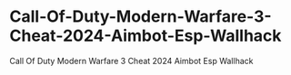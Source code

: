 # Call-Of-Duty-Modern-Warfare-3-Cheat-2024-Aimbot-Esp-Wallhack
Call Of Duty Modern Warfare 3 Cheat 2024 Aimbot Esp Wallhack
